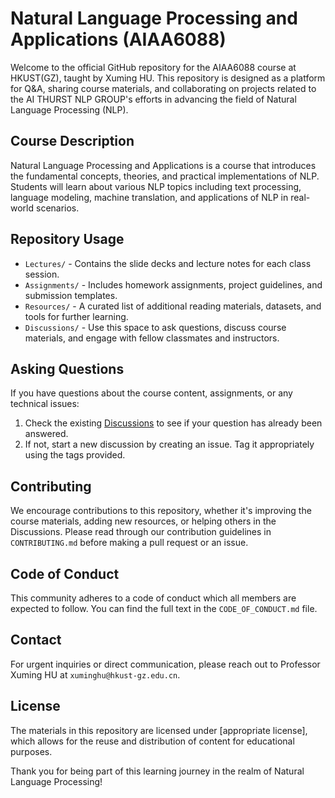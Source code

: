 # Natural Language Processing and Applications (AIAA6088)

Welcome to the official GitHub repository for the AIAA6088 course at HKUST(GZ), taught by Xuming HU. This repository is designed as a platform for Q&A, sharing course materials, and collaborating on projects related to the AI THURST NLP GROUP's efforts in advancing the field of Natural Language Processing (NLP).

## Course Description

Natural Language Processing and Applications is a course that introduces the fundamental concepts, theories, and practical implementations of NLP. Students will learn about various NLP topics including text processing, language modeling, machine translation, and applications of NLP in real-world scenarios.

## Repository Usage

- `Lectures/` - Contains the slide decks and lecture notes for each class session.
- `Assignments/` - Includes homework assignments, project guidelines, and submission templates.
- `Resources/` - A curated list of additional reading materials, datasets, and tools for further learning.
- `Discussions/` - Use this space to ask questions, discuss course materials, and engage with fellow classmates and instructors.

## Asking Questions

If you have questions about the course content, assignments, or any technical issues:
1. Check the existing [Discussions](none) to see if your question has already been answered.
2. If not, start a new discussion by creating an issue. Tag it appropriately using the tags provided.

## Contributing

We encourage contributions to this repository, whether it's improving the course materials, adding new resources, or helping others in the Discussions. Please read through our contribution guidelines in `CONTRIBUTING.md` before making a pull request or an issue.

## Code of Conduct

This community adheres to a code of conduct which all members are expected to follow. You can find the full text in the `CODE_OF_CONDUCT.md` file.

## Contact

For urgent inquiries or direct communication, please reach out to Professor Xuming HU at `xuminghu@hkust-gz.edu.cn`.

## License

The materials in this repository are licensed under [appropriate license], which allows for the reuse and distribution of content for educational purposes.

Thank you for being part of this learning journey in the realm of Natural Language Processing!
